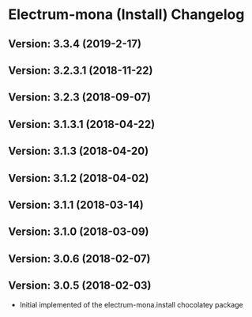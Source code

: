 # Electrum-mona (Install) Changelog

## Version: 3.3.4 (2019-2-17)

## Version: 3.2.3.1 (2018-11-22)

## Version: 3.2.3 (2018-09-07)

## Version: 3.1.3.1 (2018-04-22)

## Version: 3.1.3 (2018-04-20)

## Version: 3.1.2 (2018-04-02)

## Version: 3.1.1 (2018-03-14)

## Version: 3.1.0 (2018-03-09)

## Version: 3.0.6 (2018-02-07)

## Version: 3.0.5 (2018-02-03)
- Initial implemented of the electrum-mona.install chocolatey package
